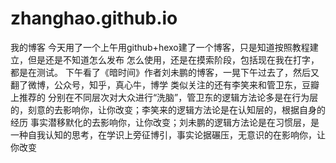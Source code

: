 # zhanghao.github.io
我的博客
今天用了一个上午用github+hexo建了一个博客，只是知道按照教程建立，但是还是不知道怎么发布
怎么使用，还是在摸索阶段，包括现在我在打字，都是在测试。
下午看了《暗时间》作者刘未鹏的博客，一晃下午过去了，然后又翻了微博，公众号，知乎，真心牛，博学
类似关注的还有李笑来和管卫东，豆瓣上推荐的
分别在不同层次对大众进行“洗脑”，管卫东的逻辑方法论多是在行为层的，刻意的去影响你，让你改变；李笑来的逻辑方法论是在认知层的，根据自身的经历
事实潜移默化的去影响你，让你改变；刘未鹏的逻辑方法论是在习惯层，是一种自我认知的思考，在学识上旁征博引，事实论据碾压，无意识的在影响你，让你改变

